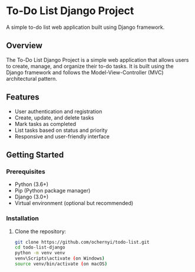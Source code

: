 # To-Do List Django Project

A simple to-do list web application built using Django framework.

## Overview

The To-Do List Django Project is a simple web application that allows users to create, manage, and organize their to-do tasks. It is built using the Django framework and follows the Model-View-Controller (MVC) architectural pattern.

## Features

- User authentication and registration
- Create, update, and delete tasks
- Mark tasks as completed
- List tasks based on status and priority
- Responsive and user-friendly interface

## Getting Started

### Prerequisites

- Python (3.6+)
- Pip (Python package manager)
- Django (3.0+)
- Virtual environment (optional but recommended)

### Installation

1. Clone the repository:

   ```bash
   git clone https://github.com/ochernyi/todo-list.git
   cd todo-list-django
   python -m venv venv
   venv\Scripts\activate (on Windows)
   source venv/bin/activate (on macOS)

